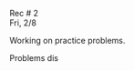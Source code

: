 <div class="recitation">

<div class="column_date">
<p markdown="block">

Rec # 2 <br>
Fri, 2/8

</p>          
</div>

<div class="column_recitation">
<p markdown="block">

Working on practice problems.

Problems dis



</p>        
</div>

</div>
